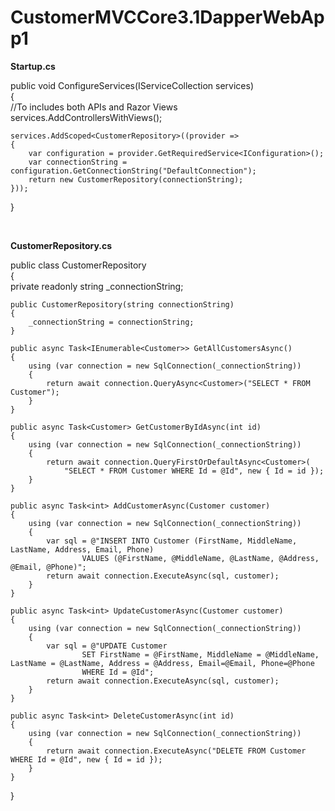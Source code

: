 # CustomerMVCCore3.1DapperWebApp1

**Startup.cs**

public void ConfigureServices(IServiceCollection services)
<br/>
{
<br/>
    //To includes both APIs and Razor Views<br/> 
    services.AddControllersWithViews();

    services.AddScoped<CustomerRepository>((provider =>
    {
        var configuration = provider.GetRequiredService<IConfiguration>();
        var connectionString = configuration.GetConnectionString("DefaultConnection");
        return new CustomerRepository(connectionString);
    }));
}

<br/>

**CustomerRepository.cs**

public class CustomerRepository
<br/>
{
<br/>
    private readonly string _connectionString;

    public CustomerRepository(string connectionString)
    {
        _connectionString = connectionString;
    }

    public async Task<IEnumerable<Customer>> GetAllCustomersAsync()
    {
        using (var connection = new SqlConnection(_connectionString))
        {
            return await connection.QueryAsync<Customer>("SELECT * FROM Customer");
        }
    }

    public async Task<Customer> GetCustomerByIdAsync(int id)
    {
        using (var connection = new SqlConnection(_connectionString))
        {
            return await connection.QueryFirstOrDefaultAsync<Customer>(
                "SELECT * FROM Customer WHERE Id = @Id", new { Id = id });
        }
    }

    public async Task<int> AddCustomerAsync(Customer customer)
    {
        using (var connection = new SqlConnection(_connectionString))
        {
            var sql = @"INSERT INTO Customer (FirstName, MiddleName, LastName, Address, Email, Phone) 
                    VALUES (@FirstName, @MiddleName, @LastName, @Address, @Email, @Phone)";
            return await connection.ExecuteAsync(sql, customer);
        }
    }

    public async Task<int> UpdateCustomerAsync(Customer customer)
    {
        using (var connection = new SqlConnection(_connectionString))
        {
            var sql = @"UPDATE Customer 
                    SET FirstName = @FirstName, MiddleName = @MiddleName, LastName = @LastName, Address = @Address, Email=@Email, Phone=@Phone
                    WHERE Id = @Id";
            return await connection.ExecuteAsync(sql, customer);
        }
    }

    public async Task<int> DeleteCustomerAsync(int id)
    {
        using (var connection = new SqlConnection(_connectionString))
        {
            return await connection.ExecuteAsync("DELETE FROM Customer WHERE Id = @Id", new { Id = id });
        }
    }
}